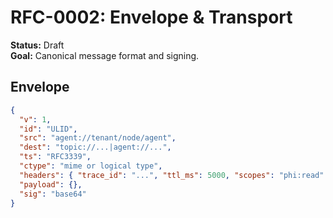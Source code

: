 # RFC-0002: Envelope & Transport

**Status:** Draft  
**Goal:** Canonical message format and signing.

## Envelope
```json
{
  "v": 1,
  "id": "ULID",
  "src": "agent://tenant/node/agent",
  "dest": "topic://...|agent://...",
  "ts": "RFC3339",
  "ctype": "mime or logical type",
  "headers": { "trace_id": "...", "ttl_ms": 5000, "scopes": "phi:read" },
  "payload": {},
  "sig": "base64"
}
